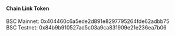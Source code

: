 #### Chain Link Token
BSC Mainnet: 0x404460c6a5ede2d891e8297795264fde62adbb75  
BSC Testnet: 0x84b9b910527ad5c03a9ca831909e21e236ea7b06  


